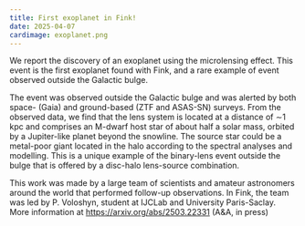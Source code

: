 ```yaml
---
title: First exoplanet in Fink!
date: 2025-04-07
cardimage: exoplanet.png
---
```


We report the discovery of an exoplanet using the microlensing effect. This event is the first exoplanet found with Fink, and a rare example of event observed outside the Galactic bulge.
<!--more-->

The event was observed outside the Galactic bulge and was alerted by both space- (Gaia) and ground-based (ZTF and ASAS-SN) surveys. From the observed data, we find that the lens system is located at a distance of ∼1 kpc and comprises an M-dwarf host star of about half a solar mass, orbited by a Jupiter-like planet beyond the snowline. The source star could be a metal-poor giant located in the halo according to the spectral analyses and modelling. This is a unique example of the binary-lens event outside the bulge that is offered by a disc-halo lens-source combination.

This work was made by a large team of scientists and amateur astronomers around the world that performed follow-up observations. In Fink, the team was led by P. Voloshyn, student at IJCLab and University Paris-Saclay. More information at https://arxiv.org/abs/2503.22331 (A&A, in press)
